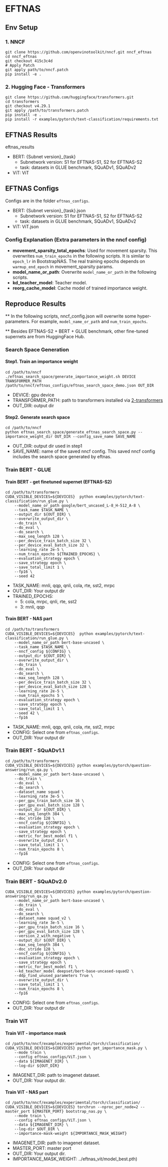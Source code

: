 # EFTNAS

## Env Setup

### 1. NNCF
```
git clone https://github.com/openvinotoolkit/nncf.git nncf_eftnas
cd nncf_eftnas
git checkout 415c3c4d
# Apply Patch 
git apply path/to/nncf.patch
pip install -e .
```

### 2. Hugging Face - Transformers
```
git clone https://github.com/huggingface/transformers.git
cd transformers
git checkout v4.29.1
git apply /path/to/transformers.patch
pip install -e .
pip install -r examples/pytorch/text-classification/requirements.txt
```

## EFTNAS Results
eftnas_results
- BERT: {Subnet version}_{task}
    - Subnetwork version: S1 for EFTNAS-S1, S2 for EFTNAS-S2
    - task: datasets in GLUE benchmark, SQuADv1, SQuADv2
- ViT: ViT

## EFTNAS Configs
Configs are in the folder `eftnas_configs`.
- BERT: {Subnet version}_{task}.json
    - Subnetwork version: S1 for EFTNAS-S1, S2 for EFTNAS-S2
    - task: datasets in GLUE benchmark, SQuADv1, SQuADv2
- ViT: ViT.json

### Config Explanation (Extra parameters in the nncf config)
- **movement_sparsity_total_epochs**: Used for movement sparsity. This overwrites `num_train_epochs` in the following scripts. It is similar to `epoch_lr` in BootstrapNAS. The real training epochs depends on `warmup_end_epoch` in movement_sparsity params.
- **model_name_or_path**: Overwrite `model_name_or_path` in the following scripts.
- **kd_teacher_model**: Teacher model.
- **reorg_cache_model**: Cache model of trained importance weight.

## Reproduce Results

** In the following scripts, nncf_config.json will overwrite some hyper-parameters.
For example, `model_name_or_path` and `num_train_epochs`.

** Besides EFTNAS-S2 + BERT + GLUE benchmark, other fine-tuned supernets are from HuggingFace Hub.

### Search Space Generation

#### Step1. Train an importance weight
```
cd /path/to/nncf
./eftnas_search_space/generate_importance_weight.sh DEVICE TRANSFORMER_PATH /path/to/nncf/eftnas_configs/eftnas_search_space_demo.json OUT_DIR
```
- DEVICE: gpu device
- TRANSFORMER_PATH: path to transformers installed via [2-transformers](#2-transformers)
- OUT_DIR: output dir

#### Step2. Generate search space
```
cd /path/to/nncf
python eftnas_search_space/generate_eftnas_search_space.py --importance_weight_dir OUT_DIR --config_save_name SAVE_NAME
```
- OUT_DIR: output dir used in step1
- SAVE_NAME: name of the saved nncf config. This saved nncf config includes the search space generated by eftnas.

### Train BERT - GLUE

#### Train BERT - get finetuned supernet (EFTNAS-S2)
```
cd /path/to/transformers
CUDA_VISIBLE_DEVICES=${DEVICES}  python examples/pytorch/text-classification/run_glue.py \
    --model_name_or_path google/bert_uncased_L-8_H-512_A-8 \
    --task_name $TASK_NAME \
    --output_dir ${OUT_DIR} \
    --overwrite_output_dir \
    --do_train \
    --do_eval \
    --do_search \
    --max_seq_length 128 \
    --per_device_train_batch_size 32 \
    --per_device_eval_batch_size 32 \
    --learning_rate 2e-5 \
    --num_train_epochs ${TRAINED_EPOCHS} \
    --evaluation_strategy epoch \
    --save_strategy epoch \
    --save_total_limit 1 \
    --fp16 \
    --seed 42
```
- TASK_NAME: mnli, qqp, qnli, cola, rte, sst2, mrpc
- OUT_DIR: Your output dir
- TRAINED_EPOCHS:
    - 5: cola, mrpc, qnli, rte, sst2
    - 3: mnli, qqp

#### Train BERT - NAS part
```
cd /path/to/transformers
CUDA_VISIBLE_DEVICES=${DEVICES}  python examples/pytorch/text-classification/run_glue.py \
    --model_name_or_path bert-base-uncased \
    --task_name $TASK_NAME \
    --nncf_config ${CONFIG} \
    --output_dir ${OUT_DIR} \
    --overwrite_output_dir \
    --do_train \
    --do_eval \
    --do_search \
    --max_seq_length 128 \
    --per_device_train_batch_size 32 \
    --per_device_eval_batch_size 128 \
    --learning_rate 2e-5 \
    --num_train_epochs 5 \
    --evaluation_strategy epoch \
    --save_strategy epoch \
    --save_total_limit 1 \
    --seed 42 \
    --fp16
```
- TASK_NAME: mnli, qqp, qnli, cola, rte, sst2, mrpc
- CONFIG: Select one from `eftnas_configs`.
- OUT_DIR: Your output dir

### Train BERT - SQuADv1.1

```
cd /path/to/transformers
CUDA_VISIBLE_DEVICES=${DEVICES} python examples/pytorch/question-answering/run_qa.py \
    --model_name_or_path bert-base-uncased \
    --do_train \
    --do_eval \
    --do_search \
    --dataset_name squad \
    --learning_rate 3e-5 \
    --per_gpu_train_batch_size 16 \
    --per_gpu_eval_batch_size 128 \
    --output_dir ${OUT_DIR} \
    --max_seq_length 384 \
    --doc_stride 128 \
    --nncf_config ${CONFIG} \
    --evaluation_strategy epoch \
    --save_strategy epoch \
    --metric_for_best_model f1 \
    --overwrite_output_dir \
    --save_total_limit 1 \
    --num_train_epochs 8 \
    --fp16
```
- CONFIG: Select one from `eftnas_configs`.
- OUT_DIR: Your output dir

### Train BERT - SQuADv2.0

```
CUDA_VISIBLE_DEVICES=${DEVICES} python examples/pytorch/question-answering/run_qa.py \
    --model_name_or_path bert-base-uncased \
    --do_train \
    --do_eval \
    --do_search \
    --dataset_name squad_v2 \
    --learning_rate 3e-5 \
    --per_gpu_train_batch_size 16 \
    --per_gpu_eval_batch_size 128 \
    --version_2_with_negative \
    --output_dir ${OUT_DIR} \
    --max_seq_length 384 \
    --doc_stride 128 \
    --nncf_config ${CONFIG} \
    --evaluation_strategy epoch \
    --save_strategy epoch \
    --metric_for_best_model f1 \
    --kd_teacher_model deepset/bert-base-uncased-squad2 \
    --ddp_find_unused_parameters True \
    --overwrite_output_dir \
    --save_total_limit 1 \
    --num_train_epochs 8 \
    --fp16
```
- CONFIG: Select one from `eftnas_configs`.
- OUT_DIR: Your output dir

### Train ViT

#### Train ViT - importance mask

```
cd /path/to/nncf/examples/experimental/torch/classification/
CUDA_VISIBLE_DEVICES=${DEVICES} python get_importance_mask.py \
    --mode train \
    --config eftnas_configs/ViT.json \
    --data ${IMAGENET_DIR} \
    --log-dir ${OUT_DIR}
```

- IMAGENET_DIR: path to imagenet dataset. 
- OUT_DIR: Your output dir.

#### Train ViT - NAS part

```
cd /path/to/nncf/examples/experimental/torch/classification/
CUDA_VISIBLE_DEVICES=${DEVICES} torchrun --nproc_per_node=2 --master_port ${MASTER_PORT} bootstrap_nas.py \
    --mode train \
    --config eftnas_configs/ViT.json \
    --data ${IMAGENET_DIR} \
    --log-dir $OUT_DIR \
    --importance-mask-weight ${IMPORTANCE_MASK_WEIGHT}
```

- IMAGENET_DIR: path to imagenet dataset. 
- MASTER_PORT: master port
- OUT_DIR: Your output dir.
- IMPORTANCE_MASK_WEIGHT: ../eftnas_vit/model_best.pth)